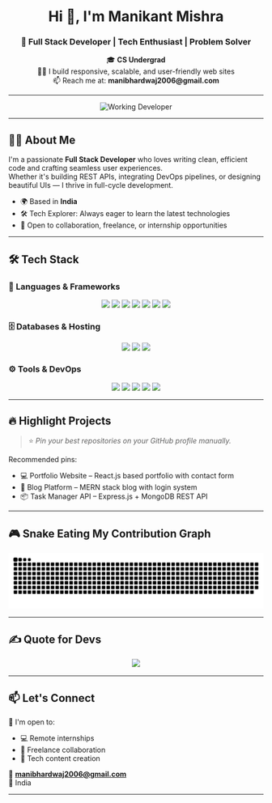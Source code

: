 <h1 align="center">Hi 👋, I'm Manikant Mishra</h1>
<h3 align="center">🚀 Full Stack Developer | Tech Enthusiast | Problem Solver</h3>

<p align="center">
  🎓 <strong> CS Undergrad </strong><br/>
  👨‍💻 I build responsive, scalable, and user-friendly web sites<br/>
  📫 Reach me at: <strong>manibhardwaj2006@gmail.com</strong><br/>
</p>

---


<div align="center">
  <img src="https://raw.githubusercontent.com/abhisheknaiidu/abhisheknaiidu/master/code.gif" alt="Working Developer" width="600"/>
</div>

---

## 🧑‍💻 About Me

I'm a passionate **Full Stack Developer** who loves writing clean, efficient code and crafting seamless user experiences.  
Whether it's building REST APIs, integrating DevOps pipelines, or designing beautiful UIs — I thrive in full-cycle development.

- 🌍 Based in **India**
- 🛠️ Tech Explorer: Always eager to learn the latest technologies
- 🤝 Open to collaboration, freelance, or internship opportunities

---

## 🛠️ Tech Stack

### 🧩 Languages & Frameworks
<p align="center">
  <img src="https://img.shields.io/badge/HTML5-E34F26?style=flat&logo=html5&logoColor=white"/>
  <img src="https://img.shields.io/badge/CSS3-1572B6?style=flat&logo=css3&logoColor=white"/>
  <img src="https://img.shields.io/badge/JavaScript-F7DF1E?style=flat&logo=javascript&logoColor=black"/>
  <img src="https://img.shields.io/badge/React-61DAFB?style=flat&logo=react&logoColor=black"/>
  <img src="https://img.shields.io/badge/Node.js-339933?style=flat&logo=node.js&logoColor=white"/>
  <img src="https://img.shields.io/badge/Express.js-404D59?style=flat&logo=express&logoColor=white"/>
  <img src="https://img.shields.io/badge/Python-3776AB?style=flat&logo=python&logoColor=white"/>
</p>

### 🗄️ Databases & Hosting
<p align="center">
  <img src="https://img.shields.io/badge/MongoDB-47A248?style=flat&logo=mongodb&logoColor=white"/>
  <img src="https://img.shields.io/badge/MySQL-00758F?style=flat&logo=mysql&logoColor=white"/>
  <img src="https://img.shields.io/badge/Firebase-FFCA28?style=flat&logo=firebase&logoColor=black"/>
</p>

### ⚙️ Tools & DevOps
<p align="center">
  <img src="https://img.shields.io/badge/Git-F05032?style=flat&logo=git&logoColor=white"/>
  <img src="https://img.shields.io/badge/GitHub-181717?style=flat&logo=github&logoColor=white"/>
  <img src="https://img.shields.io/badge/Docker-2496ED?style=flat&logo=docker&logoColor=white"/>
  <img src="https://img.shields.io/badge/Postman-FF6C37?style=flat&logo=postman&logoColor=white"/>
  <img src="https://img.shields.io/badge/VS%20Code-007ACC?style=flat&logo=visual-studio-code&logoColor=white"/>
</p>

---


## 🔥 Highlight Projects

> ⭐ _Pin your best repositories on your GitHub profile manually._

Recommended pins:
- 💻 Portfolio Website – React.js based portfolio with contact form
- 📝 Blog Platform – MERN stack blog with login system
- 📦 Task Manager API – Express.js + MongoDB REST API

---

## 🎮 Snake Eating My Contribution Graph

<!-- Snake Game Repo View -->
<div align="center">
  <img src="https://raw.githubusercontent.com/Platane/snk/output/github-contribution-grid-snake.svg" alt="Snake animation" />
</div>

---

## ✍️ Quote for Devs

<p align="center">
  <img src="https://quotes-github-readme.vercel.app/api?type=horizontal&theme=radical" />
</p>

---

## 📫 Let's Connect

💼 I'm open to:
- 💻 Remote internships
- 🤝 Freelance collaboration
- 🚀 Tech content creation

📧 **manibhardwaj2006@gmail.com**  
📍 India

---

<!-- Crafted with ❤️ by Manikant Mishra |
